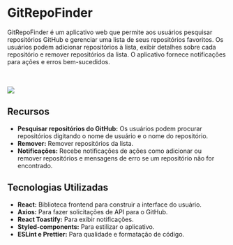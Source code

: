 # GitRepoFinder

GitRepoFinder é um aplicativo web que permite aos usuários pesquisar repositórios GitHub e gerenciar uma lista de seus repositórios favoritos. Os usuários podem adicionar repositórios à lista, exibir detalhes sobre cada repositório e remover repositórios da lista. O aplicativo fornece notificações para ações e erros bem-sucedidos.

<br>
<br>
<img src="https://github.com/AgathaHert/GitRepoFinder/assets/156599612/1f29f8c4-4b3a-4401-b903-4aca1f2a6cd3">
<br>

## Recursos

- **Pesquisar repositórios do GitHub:** Os usuários podem procurar repositórios digitando o nome de usuário e o nome do repositório.
- **Remover:** Remover repositórios da lista.
- **Notificações:** Recebe notificações de ações como adicionar ou remover repositórios e mensagens de erro se um repositório não for encontrado.

## Tecnologias Utilizadas

- **React:** Biblioteca frontend para construir a interface do usuário.
- **Axios:** Para fazer solicitações de API para o GitHub.
- **React Toastify:** Para exibir notificações.
- **Styled-components:** Para estilizar o aplicativo.
- **ESLint e Prettier:** Para qualidade e formatação de código.
